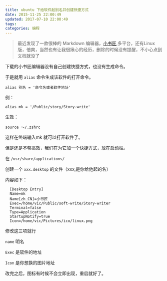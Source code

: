 ```yaml
---
title: ubuntu 下给软件起别名并创建快捷方式
date: 2015-11-25 22:00:49
updated: 2017-07-10 22:00:49
tags:
categories: 编程
---
```


> 最近发现了一款很棒的 Markdown 编辑器，[小书匠](http://soft.xiaoshujiang.com/),多平台，还有Linux版，倍爽，当然也有让我很揪心的经历，删除的时候没有提醒，不小心点到文档就没了

下载的小书匠编辑器没有自己创建快捷方式，也没有生成命令。

于是就用 `alias` 命令生成该软件的打开命令。

```
alias 别名 = '命令名或者软件地址'
```
例：

```
alias mk = '/Public/story/Story-write'
```
生效：

```
source ～/.zshrc
```
这样在终端输入mk 就可以打开软件了。

但是还是不够高效，我们在为它加一个快捷方式，放在启动栏。

在 `/usr/share/applications/`

创建一个 `xxx.desktop` 的文件（xxx,是你给他起的名）

内容如下：

```
  [Desktop Entry]
  Name=mk
  Name[zh_CN]=小书匠
  Exec=/home/vic/Public/soft-write/Story-writer
  Terminal=false
  Type=Application
  StartupNotify=true
  Icon=/home/vic/Pictures/ico/linux.png
```
修改这三项就行

`name` 明名

`Exec` 是软件的地址

`Icon` 是你想换的图片地址

改完之后，图标有时候不会立即出现，重启就好了。
